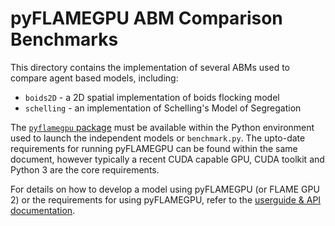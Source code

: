 # pyFLAMEGPU ABM Comparison Benchmarks

This directory contains the implementation of several ABMs used to compare agent based models, including:

+ `boids2D` - a 2D spatial implementation of boids flocking model
+ `schelling` - an implementation of Schelling's Model of Segregation

The [`pyflamegpu` package](https://github.com/FLAMEGPU/FLAMEGPU2#installation) must be available within the Python environment used to launch the independent models or `benchmark.py`. The upto-date requirements for running pyFLAMEGPU can be found within the same document, however typically a recent CUDA capable GPU, CUDA toolkit and Python 3 are the core requirements.

For details on how to develop a model using pyFLAMEGPU (or FLAME GPU 2) or the requirements for using pyFLAMEGPU, refer to the [userguide & API documentation](https://docs.flamegpu.com/).

